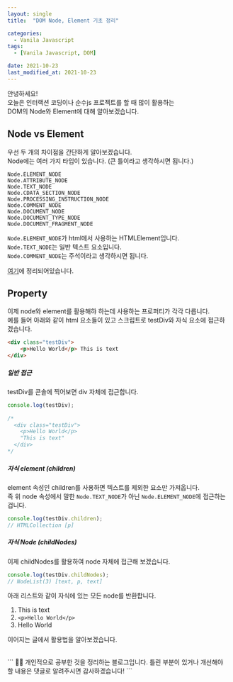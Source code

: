 ```yaml
---
layout: single
title:  "DOM Node, Element 기초 정리"

categories:
  - Vanila Javascript
tags: 
  - [Vanila Javascript, DOM]

date: 2021-10-23
last_modified_at: 2021-10-23
---
```


안녕하세요!           
오늘은 인터랙션 코딩이나 순수js 프로젝트를 할 때 많이 활용하는           
DOM의 Node와 Element에 대해 알아보겠습니다.           

## Node vs Element 
우선 두 개의 차이점을 간단하게 알아보겠습니다.           
Node에는 여러 가지 타입이 있습니다. (큰 틀이라고 생각하시면 됩니다.)           
```
Node.ELEMENT_NODE
Node.ATTRIBUTE_NODE	
Node.TEXT_NODE
Node.CDATA_SECTION_NODE
Node.PROCESSING_INSTRUCTION_NODE
Node.COMMENT_NODE	
Node.DOCUMENT_NODE	
Node.DOCUMENT_TYPE_NODE	
Node.DOCUMENT_FRAGMENT_NODE	
```

`Node.ELEMENT_NODE`가 html에서 사용하는 HTMLElement입니다.       
`Node.TEXT_NODE`는 일반 텍스트 요소입니다.                  
`Node.COMMENT_NODE`는 주석이라고 생각하시면 됩니다.           

[여기](https://developer.mozilla.org/en-US/docs/Web/API/Node/nodeType)에 정리되어있습니다.           
           

## Property
이제 node와 element를 활용해햐 하는데 사용하는 프로퍼티가 각각 다릅니다.               
예를 들어 아래와 같이 html 요소들이 있고 스크립트로 testDiv와 자식 요소에 접근하겠습니다.                 
```html
<div class="testDiv">
    <p>Hello World</p> This is text
</div>
```


##### 일반 접근
testDiv를 콘솔에 찍어보면 div 자체에 접근합니다.              
```javascript
console.log(testDiv);
 
/*
  <div class="testDiv">
    <p>Hello World</p>
    "This is text"
  </div>
*/
```


##### 자식 element (children)
element 속성인 children를 사용하면 텍스트를 제외한 요소만 가져옵니다.             
즉 위 node 속성에서 말한 `Node.TEXT_NODE`가 아닌 `Node.ELEMENT_NODE`에 접근하는 겁니다.          
```javascript
console.log(testDiv.children);
// HTMLCollection [p]
```


##### 자식 Node (childNodes)
이제 childNodes를 활용하여 node 자체에 접근해 보겠습니다.
```javascript
console.log(testDiv.childNodes);
// NodeList(3) [text, p, text]
```
아래 리스트와 같이 자식에 있는 모든 node를 반환합니다.
1. This is text
2. `<p>Hello World</p>`
3. Hello World

이어지는 글에서 활용법을 알아보겠습니다.







<br />
```
  🤔🤔
  개인적으로 공부한 것을 정리하는 블로그입니다.
  틀린 부분이 있거나 개선해야 할 내용은 댓글로 알려주시면 감사하겠습니다!
```
